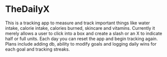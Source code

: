 # TheDailyX

This is a tracking app to measure and track important things like water intake, calorie intake,
calories burned, skincare and vitamins. Currently it merely allows a user to click into a box and
create a slash or an X to indicate half or full units. Each day you can reset the app and begin
tracking again. Plans include adding db, ability to modify goals and logging daily wins for each 
goal and tracking streaks. 

